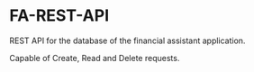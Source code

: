 # FA-REST-API
REST API for the database of the financial assistant application.

Capable of Create, Read and Delete requests.
